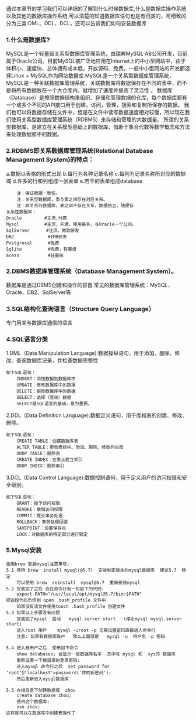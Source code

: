 通过本章节的学习我们可以详细的了解到什么时候数据库,什么是数据库操作系统以及其他的数据库操作系统,可以清楚的知道数据库语句也是有归类的，可细致的分为三类:DML、DDL、DCL，还可以告诉我们如何安装数据库

### 1.什么是数据库?

MySQL是一个轻量级关系型数据库管理系统，由瑞典MySQL AB公司开发，目前属于Oracle公司。目前MySQL被广泛地应用在Internet上的中小型网站中，由于体积小、速度快、总体拥有成本低，开放源码、免费，一般中小型网站的开发都选择Linux + MySQL作为网站数据库.MySQL是一个关系型数据库管理系统，MySQL是一种关联数据库管理系统，关联数据库将数据保存在不同的表中，而不是将所有数据放在一个大仓库内，就增加了速度并提高了灵活性 。
数据库（Database）是按照数据结构来组织、存储和管理数据的仓库，每个数据库都有一个或多个不同的API接口用于创建，访问，管理，搜索和复制所保存的数据。
我们也可以将数据存储在文件中，但是在文件中读写数据速度相对较慢，所以现在我们使用关系型数据库管理系统（RDBMS）来存储和管理的大数据量。
所谓的关系型数据库，是建立在关系模型基础上的数据库，借助于集合代数等数学概念和方法来处理数据库中的数据。

### 2.RDBMS即关系数据库管理系统(Relational Database Management System)的特点：

a.数据以表格的形式出现
b.每行为各种记录名称
c.每列为记录名称所对应的数据域
d.许多的行和列组成一张表单
e.若干的表单组成database

```
	注：保证数据一致性。
	注：关系型数据库，表与表之间存在对应关系。
	注：非关系行数据库，表之间不存在关系，数据独立，随便存
关系性数据库：
Oracle 　　　　 #主流,付费
Mysql 　　　　  #主流，开源，使用最多，与Oracle一个公司。
SqlServer 　　  #注流，微软研发
DB2             #IMB研发
Postgresql      #免费
Sqlite          #免费，轻量级
acess           #轻量级
```

### 2.DBMS数据库管理系统（Database Management System）。

数据库是通过DBMS创建和操作的容器
常见的数据库管理系统：MySQL、Oracle、DB2、SqlServer等

### 3.SQL结构化查询语言（Structure Query Language）

专门用来与数据库通信的语言

### 4.SQL语言分类

1.DML（Data Manipulation Language):数据操纵语句，用于添加、删除、修改、查询数据库记录，并检查数据完整性

```
如下SQL语句：
	INSERT：添加数据到数据库中  
	UPDATE：修改数据库中的数据  
	DELETE：删除数据库中的数据  
	SELECT：选择（查询）数据  
	SELECT是SQL语言的基础，最为重要。 
```

2.DDL（Data Definition Language):数据定义语句，用于库和表的创建、修改、删除。

```
如下SQL语句：
	CREATE TABLE：创建数据库表
	ALTER TABLE：更改表结构、添加、删除、修改列长度
	DROP TABLE：删除表
	CREATE INDEX：在表上建立索引
	DROP INDEX：删除索引
```

3.DCL（Data Control Language):数据控制语句，用于定义用户的访问权限和安全级别。

```
如下SQL语句：
	GRANT：授予访问权限
	REVOKE：撤销访问权限
	COMMIT：提交事务处理
	ROLLBACK：事务处理回退
	SAVEPOINT：设置保存点
	LOCK：对数据库的特定部分进行锁定
```

### 5.Mysql安装

```
使用brew 安装mysql注意事项:
5.1 使用 brew  install mysql(@5.7)  安装制定版本的mysql数据库  建议5.7  稳定
    可以使用 brew  reinstall  mysql@5.7  重新安装mysql
5.2 安装完了之后 会在命令行有一句如下的代码:
    export PATH="/usr/local/opt/mysql@5.7/bin:$PATH"
把这段代码负债到 open .bash_profile 文件中
    如果没有该文件使用touch .bash_profile 创建文件
5.3 如果以上步骤没有问题
    安装完了mysql  启动   mysql.server start   (停止mysql mysql.server start)
    进入root 用户    mysql -uroot -p 无需设置密码直接进入命令行
    注意: 如果有数据库账户   那么上面就是   mysql -u  用户名 -p 密码
 
5.4 进入根用户之后  使用如下命令
    show databases; 会显示一些数据库名字  其中有 mysql 和  sys的 数据库
    重新设置一下根目录的登录密码:
    进入mysql 命令行之后  set password for 'root'@'localhost'=password('你的新密码');
    然后重新进入mysql数据库
    
5.5 在根目录下创建数据库  zhou 
    create database zhou;
    使用这个数据库:
    use zhou;
这样就可以在数据库中创建表操作了
```